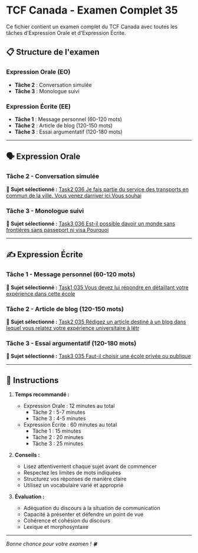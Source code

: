 # TCF Canada - Examen Complet 35

Ce fichier contient un examen complet du TCF Canada avec toutes les tâches d'Expression Orale et d'Expression Écrite.

## 📋 Structure de l'examen

### Expression Orale (EO)
- **Tâche 2** : Conversation simulée
- **Tâche 3** : Monologue suivi

### Expression Écrite (EE)  
- **Tâche 1** : Message personnel (60-120 mots)
- **Tâche 2** : Article de blog (120-150 mots)
- **Tâche 3** : Essai argumentatif (120-180 mots)

---

## 🗣️ Expression Orale

### Tâche 2 - Conversation simulée

**📄 Sujet sélectionné :** [Task2 036 Je fais partie du service des transports en commun de la ville. Vous venez darriver ici.Vous souhai](tcf_canada/eo/task2/task2_036_Je_fais_partie_du_service_des_transports_en_commun_de_la_ville._Vous_venez_darriver_ici.Vous_souhai.md)

### Tâche 3 - Monologue suivi

**📄 Sujet sélectionné :** [Task3 036 Est-il possible davoir un monde sans frontières sans passeport ni visa Pourquoi](tcf_canada/eo/task3/task3_036_Est-il_possible_davoir_un_monde_sans_frontières_sans_passeport_ni_visa_Pourquoi.md)

---

## ✍️ Expression Écrite

### Tâche 1 - Message personnel (60-120 mots)

**📄 Sujet sélectionné :** [Task1 035 Vous devez lui répondre en détaillant votre expérience dans cette école](tcf_canada/ee/task1/task1_035_Vous_devez_lui_répondre_en_détaillant_votre_expérience_dans_cette_école.md)

### Tâche 2 - Article de blog (120-150 mots)

**📄 Sujet sélectionné :** [Task2 035 Rédigez un article destiné à un blog dans lequel vous relatez votre expérience universitaire à létr](tcf_canada/ee/task2/task2_035_Rédigez_un_article_destiné_à_un_blog_dans_lequel_vous_relatez_votre_expérience_universitaire_à_létr.md)

### Tâche 3 - Essai argumentatif (120-180 mots)

**📄 Sujet sélectionné :** [Task3 035 Faut-il choisir une école privée ou publique](tcf_canada/ee/task3/task3_035_Faut-il_choisir_une_école_privée_ou_publique.md)

---

## 📝 Instructions

1. **Temps recommandé :**
   - Expression Orale : 12 minutes au total
     - Tâche 2 : 5-7 minutes
     - Tâche 3 : 4-5 minutes
   - Expression Écrite : 60 minutes au total
     - Tâche 1 : 15 minutes
     - Tâche 2 : 20 minutes  
     - Tâche 3 : 25 minutes

2. **Conseils :**
   - Lisez attentivement chaque sujet avant de commencer
   - Respectez les limites de mots indiquées
   - Structurez vos réponses de manière claire
   - Utilisez un vocabulaire varié et approprié

3. **Évaluation :**
   - Adéquation du discours à la situation de communication
   - Capacité à présenter et défendre un point de vue
   - Cohérence et cohésion du discours
   - Lexique et morphosyntaxe

---

*Bonne chance pour votre examen ! 🍀*
